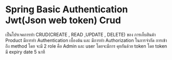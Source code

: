 # Spring Basic Authentication Jwt(Json web token) Crud
  เป็นโปรเจคการทำ CRUD(CREATE , READ ,UPDATE , DELETE) ของ การเก็บสินค้า Product 
  มีการทำ Authentication เบื้องต้น และ มีการทำ Authorization ในการจำกัด การเข้าถึง method 
  โดย จะมี 2 role คือ Admin และ user โดยจะมีการ คุยกันด้วย token โดย token มี expiry date 5 นาที

